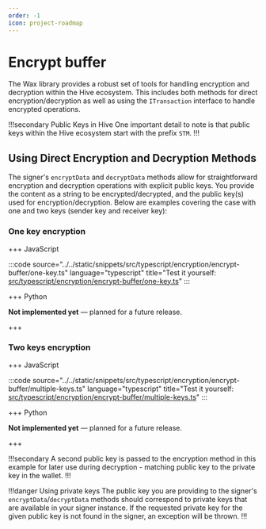 ```yaml
---
order: -1
icon: project-roadmap
---
```


# Encrypt buffer

The Wax library provides a robust set of tools for handling encryption and decryption within the Hive ecosystem. This includes both methods for direct encryption/decryption as well as using the `ITransaction` interface to handle encrypted operations.

!!!secondary Public Keys in Hive
One important detail to note is that public keys within the Hive ecosystem start with the prefix `STM`.
!!!

## Using Direct Encryption and Decryption Methods

The signer's `encryptData` and `decryptData` methods allow for straightforward encryption and decryption operations with explicit public keys. You provide the content as a string to be encrypted/decrypted, and the public key(s) used for encryption/decryption. Below are examples covering the case with one and two keys (sender key and receiver key):

### One key encryption

+++ JavaScript

:::code source="../../static/snippets/src/typescript/encryption/encrypt-buffer/one-key.ts" language="typescript" title="Test it yourself: [src/typescript/encryption/encrypt-buffer/one-key.ts](https://stackblitz.com/github/openhive-network/wax-doc-snippets?file=src%2Ftypescript%2Fencryption%2Fencrypt-buffer%2Fone-key.ts&startScript=test-encryption-encrypt-buffer-one-key)" :::

+++ Python

**Not implemented yet** — planned for a future release.

+++

### Two keys encryption

+++ JavaScript

:::code source="../../static/snippets/src/typescript/encryption/encrypt-buffer/multiple-keys.ts" language="typescript" title="Test it yourself: [src/typescript/encryption/encrypt-buffer/multiple-keys.ts](https://stackblitz.com/github/openhive-network/wax-doc-snippets?file=src%2Ftypescript%2Fencryption%2Fencrypt-buffer%2Fmultiple-keys.ts&startScript=test-encryption-encrypt-buffer-multiple-keys)" :::

+++ Python

**Not implemented yet** — planned for a future release.

+++

!!!secondary
A second public key is passed to the encryption method in this example for later use during decryption - matching public key to the private key in the wallet.
!!!

!!!danger Using private keys
The public key you are providing to the signer's `encryptData`/`decryptData` methods should correspond to private keys that are available in your signer instance. If the requested private key for the given public key is not found in the signer, an exception will be thrown.
!!!
